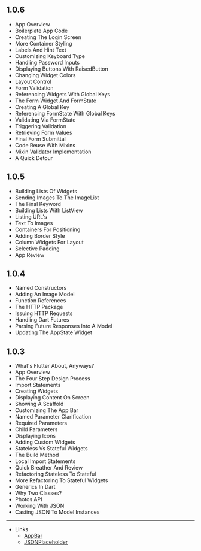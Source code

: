 ## 1.0.6
- App Overview
- Boilerplate App Code
- Creating The Login Screen
- More Container Styling
- Labels And Hint Text
- Customizing Keyboard Type
- Handling Password Inputs
- Displaying Buttons With RaisedButton
- Changing Widget Colors
- Layout Control
- Form Validation
- Referencing Widgets With Global Keys
- The Form Widget And FormState
- Creating A Global Key
- Referencing FormState With Global Keys
- Validating Via FormState
- Triggering Validation
- Retrieving Form Values
- Final Form Submittal
- Code Reuse With Mixins
- Mixin Validator Implementation
- A Quick Detour


## 1.0.5
- Building Lists Of Widgets
- Sending Images To The ImageList
- The Final Keyword
- Building Lists With ListView
- Listing URL's
- Text To Images
- Containers For Positioning
- Adding Border Style
- Column Widgets For Layout
- Selective Padding
- App Review

## 1.0.4
- Named Constructors
- Adding An Image Model
- Function References
- The HTTP Package
- Issuing HTTP Requests
- Handling Dart Futures
- Parsing Future Responses Into A Model
- Updating The AppState Widget

## 1.0.3
- What's Flutter About, Anyways?
- App Overview
- The Four Step Design Process
- Import Statements
- Creating Widgets
- Displaying Content On Screen
- Showing A Scaffold
- Customizing The App Bar
- Named Parameter Clarification
- Required Parameters
- Child Parameters
- Displaying Icons
- Adding Custom Widgets
- Stateless Vs Stateful Widgets
- The Build Method
- Local Import Statements
- Quick Breather And Review
- Refactoring Stateless To Stateful
- More Refactoring To Stateful Widgets
- Generics In Dart
- Why Two Classes?
- Photos API
- Working With JSON
- Casting JSON To Model Instances

----- 
- Links
  - [AppBar](https://api.flutter.dev/flutter/material/AppBar-class.html)
  - [JSONPlaceholder](https://jsonplaceholder.typicode.com/)